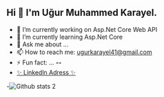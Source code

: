 ## Hi 👋 I'm Uğur Muhammed Karayel.

<!-- **ugurkryl41/ugurkryl41** is a ✨ _special_ ✨ repository because its `README.md` (this file) appears on your GitHub profile. -->


- 🔭 I’m currently working on Asp.Net Core Web API
- 🌱 I’m currently learning Asp.Net Core
- 💬 Ask me about ...
- 📫 How to reach me: ugurkarayel41@gmail.com
- ⚡ Fun fact: ... **--**
- [ ✨ Linkedln Adress ✨ ](https://www.linkedin.com/in/ugurkarayel/)


  
-![Github stats 2](https://github-readme-stats.vercel.app/api?username=ugurkryl41&show_icons=true&theme=radical)

